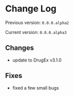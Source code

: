# Change Log

Previous version: `0.0.0.alpha2`

Current version: `0.0.0.alpha3`

## Changes

- update to DrugEx v3.1.0

## Fixes

- fixed a few small bugs
